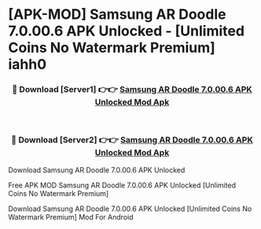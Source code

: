 # [APK-MOD] Samsung AR Doodle 7.0.00.6 APK Unlocked - [Unlimited Coins No Watermark Premium] iahh0



<div align="center">
<h3>🔴 Download [Server1] 👉👉 <a href="https://momento.my/?title=Samsung_AR_Doodle_7.0.00.6_APK_Unlocked">Samsung AR Doodle 7.0.00.6 APK Unlocked Mod Apk</a></h3><br>

<h3>🔴 Download [Server2] 👉👉 <a href="https://momento.my/?title=Samsung_AR_Doodle_7.0.00.6_APK_Unlocked">Samsung AR Doodle 7.0.00.6 APK Unlocked Mod Apk</a></h3>
</div>



Download Samsung AR Doodle 7.0.00.6 APK Unlocked 

Free APK MOD Samsung AR Doodle 7.0.00.6 APK Unlocked [Unlimited Coins No Watermark Premium]

Download Samsung AR Doodle 7.0.00.6 APK Unlocked [Unlimited Coins No Watermark Premium] Mod For Android
